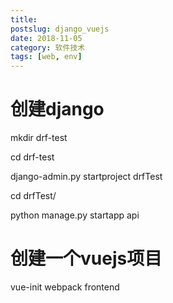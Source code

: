 ```yaml
---
title: 
postslug: django_vuejs
date: 2018-11-05
category: 软件技术
tags: [web, env]
---
```



# 创建django

mkdir drf-test

cd drf-test

django-admin.py startproject drfTest

cd drfTest/

python manage.py startapp api


# 创建一个vuejs项目
vue-init webpack frontend